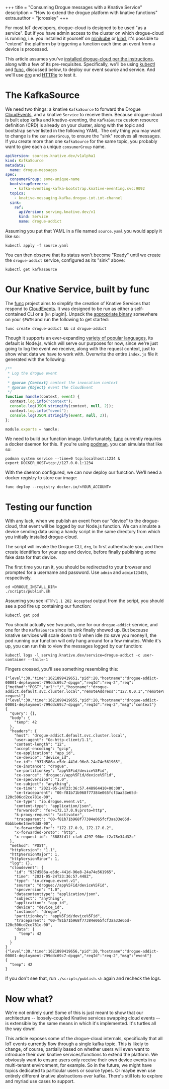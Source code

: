 +++
title = "Consuming Drogue messages with a Knative Service"
description = "How to extend the drogue platform with knative functions"
extra.author = "jcrossley"
+++

For most IoT developers, drogue-cloud is designed to be used "as a
service". But if you have admin access to the cluster on which
drogue-cloud is running, i.e. you installed it yourself on [minikube]
or [kind], it's possible to "extend" the platform by triggering a
function each time an event from a device is processed.

<!-- more -->

This article assumes you've [installed drogue-cloud per the
instructions](https://book.drogue.io/drogue-cloud/dev/deployment/index.html),
along with a few of its pre-requisites. Specifically, we'll be using
[kubectl] and [func], discussed below, to deploy our event source and
service. And we'll use [drg] and [HTTPie] to test it.


# The KafkaSource

We need two things: a knative `KafkaSource` to forward the Drogue
[CloudEvents], and a knative `Service` to receive them. Because
drogue-cloud is built atop kafka and knative-eventing, the
`KafkaSource` custom resource definition (CRD) is already on your
cluster, along with the topic and bootstrap server listed in the
following YAML. The only thing you may want to change is the
`consumerGroup`, to ensure the "sink" receives all messages. If you
create more than one `KafkaSource` for the same topic, you probably
want to give each a unique `consumerGroup` name.

~~~yaml
apiVersion: sources.knative.dev/v1alpha1
kind: KafkaSource
metadata:
  name: drogue-messages
spec:
  consumerGroup: some-unique-name
  bootstrapServers:
    - kafka-eventing-kafka-bootstrap.knative-eventing.svc:9092
  topics:
    - knative-messaging-kafka.drogue-iot.iot-channel
  sink:
    ref:
      apiVersion: serving.knative.dev/v1
      kind: Service
      name: drogue-addict
~~~

Assuming you put that YAML in a file named `source.yaml` you would
apply it like so:

```shell
kubectl apply -f source.yaml
```

You can then observe that its status won't become "Ready" until we
create the `drogue-addict` service, configured as its "sink" above:

```shell
kubectl get kafkasource
```


# Our Knative Service, built by func

The [func] project aims to simplify the creation of Knative Services
that respond to [CloudEvents]. It was designed to be run as either a
self-contained CLI or a [`kn` plugin]. Unpack the [appropriate
binary](https://github.com/boson-project/func/releases/latest)
somewhere on your `$PATH` and run the following to get started:

```shell
func create drogue-addict && cd drogue-addict
```

Though it supports an ever-expanding [variety of popular
languages](https://github.com/boson-project/func/blob/main/docs/guides/developers_guide.md),
its default is Node.js, which will serve our purposes for now, since
we're just going to log the event we receive, along with the request
context, just to show what data we have to work with.  Overwrite the
entire `index.js` file it generated with the following:

~~~javascript
/**
 * Log the drogue event 
 *
 * @param {Context} context the invocation context
 * @param {Object} event the CloudEvent 
 */
function handle(context, event) {
  context.log.info("context");
  console.log(JSON.stringify(context, null, 2));
  context.log.info("event");
  console.log(JSON.stringify(event, null, 2));
};

module.exports = handle;
~~~

We need to build our function image. Unfortunately, [func] currently
requires a docker daemon for this. If you're using [podman], you can
simulate that like so:

```shell
podman system service --time=0 tcp:localhost:1234 &
export DOCKER_HOST=tcp://127.0.0.1:1234
```

With the daemon configured, we can now deploy our function. We'll need a
docker registry to store our image:

```shell
func deploy --registry docker.io/<YOUR_ACCOUNT>
```


# Testing our function

With any luck, when we publish an event from our "device" to the
drogue-cloud, that event will be logged by our Node.js function. We can
simulate a device sending data using a handy script in the same
directory from which you initially installed drogue-cloud.

The script will invoke the Drogue CLI, `drg`, to first authenticate
you, and then create identifiers for your app and device, before
finally publishing some fake data for that device.

The first time you run it, you should be redirected to your browser
and prompted for a username and password. Use `admin` and
`admin123456`, respectively.

```shell
cd <DROGUE_INSTALL_DIR>
./scripts/publish.sh
```

Assuming you see `HTTP/1.1 202 Accepted` output from the script, you
should see a pod fire up containing our function:

```shell
kubectl get pod
```

You should actually see _two_ pods, one for our `drogue-addict`
service, and one for the `KafkaSource` since its sink finally showed
up. But because knative services will scale down to 0 when idle (to
save you money!), the pod running our function will only hang around
for a few minutes. While it's up, you can run this to view the
messages logged by our function:

```shell
kubectl logs -l serving.knative.dev/service=drogue-addict -c user-container --tail=-1
```

Fingers crossed, you'll see something resembling this:

```shell
{"level":30,"time":1621899419651,"pid":20,"hostname":"drogue-addict-00001-deployment-799ddc69c7-dpqgm","reqId":"req-2","req":{"method":"POST","url":"/","hostname":"drogue-addict.default.svc.cluster.local","remoteAddress":"127.0.0.1","remotePort":35672},"msg":"incoming request"}
{"level":30,"time":1621899419655,"pid":20,"hostname":"drogue-addict-00001-deployment-799ddc69c7-dpqgm","reqId":"req-2","msg":"context"}
{
  "query": {},
  "body": {
    "temp": 42
  },
  "headers": {
    "host": "drogue-addict.default.svc.cluster.local",
    "user-agent": "Go-http-client/1.1",
    "content-length": "12",
    "accept-encoding": "gzip",
    "ce-application": "app_id",
    "ce-device": "device_id",
    "ce-id": "937d586a-e5dc-441d-96e8-24a74e561965",
    "ce-instance": "drogue",
    "ce-partitionkey": "app%5Fid/device%5Fid",
    "ce-source": "drogue://app%5Fid/device%5Fid",
    "ce-specversion": "1.0",
    "ce-subject": "anything",
    "ce-time": "2021-05-24T23:36:57.448964410+00:00",
    "ce-traceparent": "00-f81b71b968f77384e065fcf3aa33e65d-120c506cd2ce781e-00",
    "ce-type": "io.drogue.event.v1",
    "content-type": "application/json",
    "forwarded": "for=172.17.0.9;proto=http",
    "k-proxy-request": "activator",
    "traceparent": "00-f81b71b968f77384e065fcf3aa33e65d-6bbbbe6e14ee9dd8-00",
    "x-forwarded-for": "172.17.0.9, 172.17.0.2",
    "x-forwarded-proto": "http",
    "x-request-id": "3883fd1f-cfa6-4297-90be-f2a78e34d32c"
  },
  "method": "POST",
  "httpVersion": "1.1",
  "httpVersionMajor": 1,
  "httpVersionMinor": 1,
  "log": {},
  "cloudevent": {
    "id": "937d586a-e5dc-441d-96e8-24a74e561965",
    "time": "2021-05-24T23:36:57.448Z",
    "type": "io.drogue.event.v1",
    "source": "drogue://app%5Fid/device%5Fid",
    "specversion": "1.0",
    "datacontenttype": "application/json",
    "subject": "anything",
    "application": "app_id",
    "device": "device_id",
    "instance": "drogue",
    "partitionkey": "app%5Fid/device%5Fid",
    "traceparent": "00-f81b71b968f77384e065fcf3aa33e65d-120c506cd2ce781e-00",
    "data": {
      "temp": 42
    }
  }
}
{"level":30,"time":1621899419656,"pid":20,"hostname":"drogue-addict-00001-deployment-799ddc69c7-dpqgm","reqId":"req-2","msg":"event"}
{
  "temp": 42
}
```

If you don't see that, run `./scripts/publish.sh` again and recheck
the logs.

# Now what?

We're not entirely sure! Some of this is just meant to show that our
architecture -- loosely-coupled Knative services swapping cloud events
-- is extensible by the same means in which it's implemented. It's
turtles all the way down!

This article exposes some of the drogue-cloud internals, specifically
that all IoT events currently flow through a single kafka topic. This
is likely to change, of course, partially based on whether users will
even want to introduce their own knative services/functions to extend
the platform. We obviously want to ensure users only receive their own
device events in a multi-tenant environment, for example. So in the
future, we might have topics dedicated to particular users or source
types. Or maybe even use entirely different knative abstractions over
kafka. There's still lots to explore and myriad use cases to support.



[minikube]: https://minikube.sigs.k8s.io/
[kind]: https://kind.sigs.k8s.io/
[podman]: https://podman.io/
[func]: https://github.com/boson-project/func
[kubectl]: https://kubernetes.io/docs/tasks/tools/
[drg]: https://github.com/drogue-iot/drg
[HTTPie]: https://httpie.io/
[CloudEvents]: https://cloudevents.io/
[kn plugin]: https://github.com/knative/client/blob/main/docs/README.md
